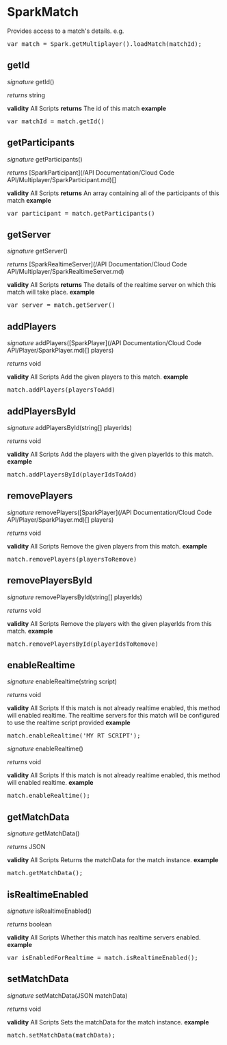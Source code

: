 # SparkMatch

Provides access to a match's details.
e.g.
<pre rel="highlighter" code-brush="js" contenteditable="false">var match = Spark.getMultiplayer().loadMatch(matchId);</pre>

## getId
_signature_ getId()</p>
_returns_ string</p>

<b>validity</b> All Scripts
<b>returns</b>
The id of this match
<b>example</b>
<pre rel="highlighter" code-brush="js" contenteditable="false">var matchId = match.getId()</pre>
## getParticipants
_signature_ getParticipants()</p>
_returns_ [SparkParticipant](/API Documentation/Cloud Code API/Multiplayer/SparkParticipant.md)[]</p>

<b>validity</b> All Scripts
<b>returns</b>
An array containing all of the participants of this match
<b>example</b>
<pre rel="highlighter" code-brush="js" contenteditable="false">var participant = match.getParticipants()</pre>
## getServer
_signature_ getServer()</p>
_returns_ [SparkRealtimeServer](/API Documentation/Cloud Code API/Multiplayer/SparkRealtimeServer.md)</p>

<b>validity</b> All Scripts
<b>returns</b>
The details of the realtime server on which this match will take place.
<b>example</b>
<pre rel="highlighter" code-brush="js" contenteditable="false">var server = match.getServer()</pre>
## addPlayers
_signature_ addPlayers([SparkPlayer](/API Documentation/Cloud Code API/Player/SparkPlayer.md)[] players)</p>
_returns_ void</p>

<b>validity</b> All Scripts
Add the given players to this match.
<b>example</b>
<pre rel="highlighter" code-brush="js" contenteditable="false">match.addPlayers(playersToAdd)</pre>
## addPlayersById
_signature_ addPlayersById(string[] playerIds)</p>
_returns_ void</p>

<b>validity</b> All Scripts
Add the players with the given playerIds to this match.
<b>example</b>
<pre rel="highlighter" code-brush="js" contenteditable="false">match.addPlayersById(playerIdsToAdd)</pre>
## removePlayers
_signature_ removePlayers([SparkPlayer](/API Documentation/Cloud Code API/Player/SparkPlayer.md)[] players)</p>
_returns_ void</p>

<b>validity</b> All Scripts
Remove the given players from this match.
<b>example</b>
<pre rel="highlighter" code-brush="js" contenteditable="false">match.removePlayers(playersToRemove)</pre>
## removePlayersById
_signature_ removePlayersById(string[] playerIds)</p>
_returns_ void</p>

<b>validity</b> All Scripts
Remove the players with the given playerIds from this match.
<b>example</b>
<pre rel="highlighter" code-brush="js" contenteditable="false">match.removePlayersById(playerIdsToRemove)</pre>
## enableRealtime
_signature_ enableRealtime(string script)</p>
_returns_ void</p>

<b>validity</b> All Scripts
If this match is not already realtime enabled, this method will enabled realtime.
The realtime servers for this match will be configured to use the realtime script provided
<b>example</b>
<pre rel="highlighter" code-brush="js" contenteditable="false">match.enableRealtime('MY_RT_SCRIPT');</pre>

_signature_ enableRealtime()</p>
_returns_ void</p>

<b>validity</b> All Scripts
If this match is not already realtime enabled, this method will enabled realtime.
<b>example</b>
<pre rel="highlighter" code-brush="js" contenteditable="false">match.enableRealtime();</pre>
## getMatchData
_signature_ getMatchData()</p>
_returns_ JSON</p>

<b>validity</b> All Scripts
Returns the matchData for the match instance.
<b>example</b>
<pre rel="highlighter" code-brush="js" contenteditable="false">match.getMatchData();</pre>
## isRealtimeEnabled
_signature_ isRealtimeEnabled()</p>
_returns_ boolean</p>

<b>validity</b> All Scripts
Whether this match has realtime servers enabled.
<b>example</b>
<pre rel="highlighter" code-brush="js" contenteditable="false">var isEnabledForRealtime = match.isRealtimeEnabled();</pre>
## setMatchData
_signature_ setMatchData(JSON matchData)</p>
_returns_ void</p>

<b>validity</b> All Scripts
Sets the matchData for the match instance.
<b>example</b>
<pre rel="highlighter" code-brush="js" contenteditable="false">match.setMatchData(matchData);</pre>
